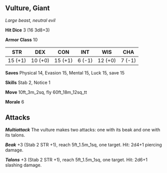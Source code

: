 ## Vulture, Giant

*Large beast, neutral evil*

**Hit Dice** 3 (16 3d8+3)

**Armor Class** 10

| STR     | DEX     | CON     | INT     | WIS     | CHA     |
|---------|---------|---------|---------|---------|---------|
| 15 (+1) | 10 (+0) | 15 (+1) |  6 (-1) | 12 (+0) |  7 (-1) |

**Saves** Physical 14, Evasion 15, Mental 15, Luck 15, save 15

**Skills** Stab 2, Notice 1

**Move** 10ft\_3m\_2sq, fly 60ft\_18m\_12sq\_tt

**Morale** 6

## Attacks

***Multiattack*** The vulture makes two attacks: one with its beak and one with its talons.

***Beak*** +3 (Stab 2 STR +1), reach 5ft\_1.5m\_1sq, one target. Hit: 2d4+1 piercing damage.

***Talons*** +3 (Stab 2 STR +1), reach 5ft\_1.5m\_1sq, one target. Hit: 2d6+1 slashing damage.

